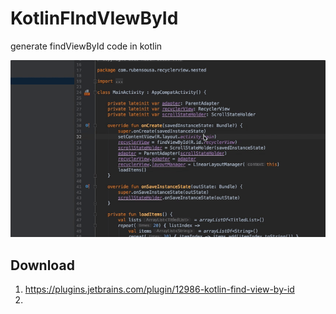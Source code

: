 # KotlinFIndVIewById
generate findViewById code in kotlin

![1](1.gif)


## Download
1. https://plugins.jetbrains.com/plugin/12986-kotlin-find-view-by-id
2. 
